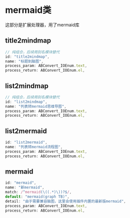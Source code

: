 # mermaid类

这部分是扩展处理器，用了mermaid库

## title2mindmap

```js
// 纯组合，后续用别名模块替代
id: "title2mindmap",
name: "标题到脑图",
process_param: ABConvert_IOEnum.text,
process_return: ABConvert_IOEnum.el,
```

## list2mindmap

```js
// 纯组合，后续用别名模块替代
id: "list2mindmap",
name: "列表转mermaid思维导图",
process_param: ABConvert_IOEnum.text,
process_return: ABConvert_IOEnum.el,
```

## list2mermaid

```js
id: "list2mermaid",
name: "列表转mermaid流程图",
process_param: ABConvert_IOEnum.text,
process_return: ABConvert_IOEnum.el,
```

## mermaid

```js
id: "mermaid",
name: "新mermaid",
match: /^mermaid(\((.*)\))?$/,
default: "mermaid(graph TB)",
detail: "由于需要兼容脑图，这里会使用插件内置的最新版mermaid",
process_param: ABConvert_IOEnum.text,
process_return: ABConvert_IOEnum.el,
```

